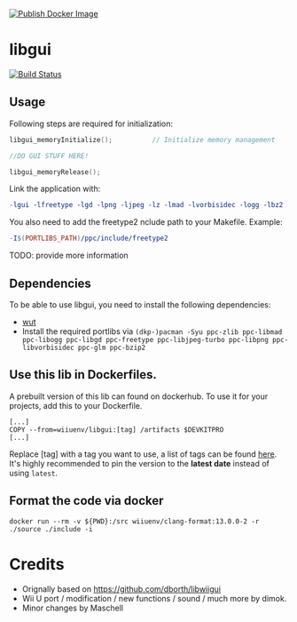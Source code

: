 [![Publish Docker Image](https://github.com/wiiu-env/libgui/actions/workflows/push_image.yml/badge.svg)](https://github.com/wiiu-env/libgui/actions/workflows/push_image.yml)

# libgui
[![Build Status](https://travis-ci.org/Maschell/libgui.svg?branch=wut)](https://travis-ci.org/Maschell/libgui/tree/wut)  

## Usage
Following steps are required for initialization:
```C
libgui_memoryInitialize();			// Initialize memory management

//DO GUI STUFF HERE!

libgui_memoryRelease();
```

Link the application with:
```Makefile
-lgui -lfreetype -lgd -lpng -ljpeg -lz -lmad -lvorbisidec -logg -lbz2

```

You also need to add the freetype2  nclude path to your Makefile. Example:

```Makefile
-I$(PORTLIBS_PATH)/ppc/include/freetype2
```

TODO: provide more information

## Dependencies
To be able to use libgui, you need to install the following dependencies:

- [wut](https://github.com/devkitPro/wut/)
- Install the required portlibs via `(dkp-)pacman -Syu ppc-zlib ppc-libmad ppc-libogg ppc-libgd ppc-freetype ppc-libjpeg-turbo ppc-libpng ppc-libvorbisidec ppc-glm ppc-bzip2`

## Use this lib in Dockerfiles.
A prebuilt version of this lib can found on dockerhub. To use it for your projects, add this to your Dockerfile.
```
[...]
COPY --from=wiiuenv/libgui:[tag] /artifacts $DEVKITPRO
[...]
```
Replace [tag] with a tag you want to use, a list of tags can be found [here](https://hub.docker.com/r/wiiuenv/libgui/tags). 
It's highly recommended to pin the version to the **latest date** instead of using `latest`.

## Format the code via docker

`docker run --rm -v ${PWD}:/src wiiuenv/clang-format:13.0.0-2 -r ./source ./include -i`

# Credits
- Orignally based on https://github.com/dborth/libwiigui
- Wii U port / modification / new functions / sound / much more by dimok.
- Minor changes by Maschell
